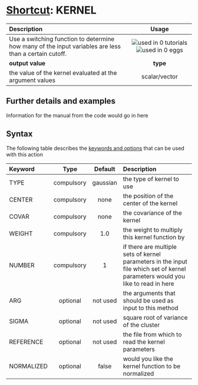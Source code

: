 # [Shortcut](shortcuts.md): KERNEL

| Description    | Usage |
|:--------|:--------:|
| Use a switching function to determine how many of the input variables are less than a certain cutoff. | ![used in 0 tutorials](https://img.shields.io/badge/tutorials-0-red.svg)![used in 0 eggs](https://img.shields.io/badge/nest-0-red.svg)|
 | **output value** | **type** |
| the value of the kernel evaluated at the argument values | scalar/vector |

## Further details and examples 
Information for the manual from the code would go in here 
## Syntax 
The following table describes the [keywords and options](parsing.md) that can be used with this action 

| Keyword | Type | Default | Description |
|:-------|:----:|:-------:|:-----------|
| TYPE | compulsory | gaussian |  the type of kernel to use |
| CENTER | compulsory | none | the position of the center of the kernel |
| COVAR | compulsory | none | the covariance of the kernel |
| WEIGHT | compulsory | 1.0 |  the weight to multiply this kernel function by |
| NUMBER | compulsory | 1 |  if there are multiple sets of kernel parameters in the input file which set of kernel parameters would you like to read in here |
| ARG | optional | not used | the arguments that should be used as input to this method |
| SIGMA | optional | not used | square root of variance of the cluster |
| REFERENCE | optional | not used | the file from which to read the kernel parameters |
| NORMALIZED | optional | false |  would you like the kernel function to be normalized |
